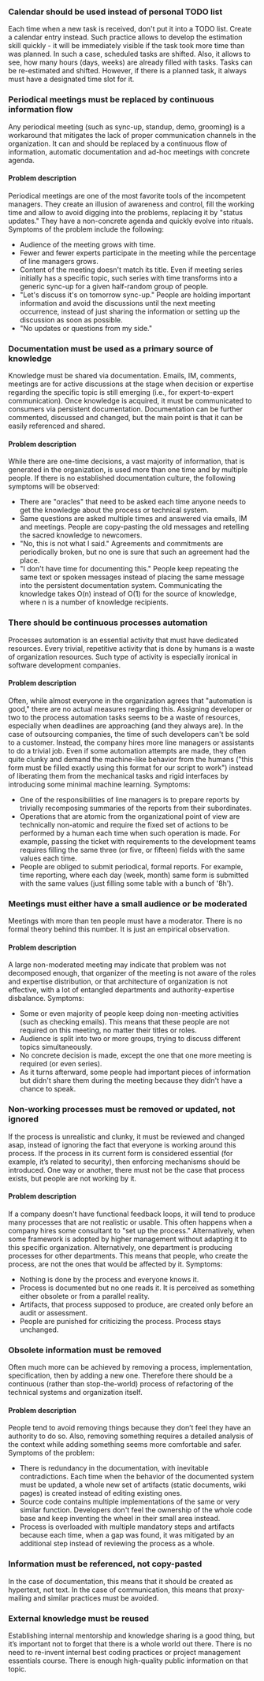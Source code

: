 ### Calendar should be used instead of personal TODO list
Each time when a new task is received, don't put it into a TODO list. Create a calendar entry instead. Such practice allows to develop the estimation skill quickly - it will be immediately visible if the task took more time than was planned. In such a case, scheduled tasks are shifted. Also, it allows to see, how many hours (days, weeks) are already filled with tasks. Tasks can be re-estimated and shifted. However, if there is a planned task, it always must have a designated time slot for it.

### Periodical meetings must be replaced by continuous information flow
Any periodical meeting (such as sync-up, standup, demo, grooming) is a workaround that mitigates the lack of proper communication channels in the organization. It can and should be replaced by a continuous flow of information, automatic documentation and ad-hoc meetings with concrete agenda.
#### Problem description
Periodical meetings are one of the most favorite tools of the incompetent managers. They create an illusion of awareness and control, fill the working time and allow to avoid digging into the problems, replacing it by "status updates." They have a non-concrete agenda and quickly evolve into rituals. Symptoms of the problem include the following:
* Audience of the meeting grows with time.
* Fewer and fewer experts participate in the meeting while the percentage of line managers grows.
* Content of the meeting doesn't match its title. Even if meeting series initially has a specific topic, such series with time transforms into a generic sync-up for a given half-random group of people.
* "Let's discuss it's on tomorrow sync-up." People are holding important information and avoid the discussions until the next meeting occurrence, instead of just sharing the information or setting up the discussion as soon as possible.
* "No updates or questions from my side." 

### Documentation must be used as a primary source of knowledge
Knowledge must be shared via documentation. Emails, IM, comments, meetings are for active discussions at the stage when decision or expertise regarding the specific topic is still emerging (i.e., for expert-to-expert communication). Once knowledge is acquired, it must be communicated to consumers via persistent documentation. Documentation can be further commented, discussed and changed, but the main point is that it can be easily referenced and shared.
#### Problem description
While there are one-time decisions, a vast majority of information, that is generated in the organization, is used more than one time and by multiple people. If there is no established documentation culture, the following symptoms will be observed:
* There are "oracles" that need to be asked each time anyone needs to get the knowledge about the process or technical system.
* Same questions are asked multiple times and answered via emails, IM and meetings. People are copy-pasting the old messages and retelling the sacred knowledge to newcomers.
* "No, this is not what I said." Agreements and commitments are periodically broken, but no one is sure that such an agreement had the place.
* "I don't have time for documenting this." People keep repeating the same text or spoken messages instead of placing the same message into the persistent documentation system. Communicating the knowledge takes O(n) instead of O(1) for the source of knowledge, where n is a number of knowledge recipients.

### There should be continuous processes automation
Processes automation is an essential activity that must have dedicated resources. Every trivial, repetitive activity that is done by humans is a waste of organization resources. Such type of activity is especially ironical in software development companies.
#### Problem description
Often, while almost everyone in the organization agrees that "automation is good," there are no actual measures regarding this. Assigning developer or two to the process automation tasks seems to be a waste of resources, especially when deadlines are approaching (and they always are). In the case of outsourcing companies, the time of such developers can't be sold to a customer. Instead, the company hires more line managers or assistants to do a trivial job. Even if some automation attempts are made, they often quite clunky and demand the machine-like behavior from the humans ("this form must be filled exactly using this format for our script to work") instead of liberating them from the mechanical tasks and rigid interfaces by introducing some minimal machine learning. Symptoms:
* One of the responsibilities of line managers is to prepare reports by trivially recomposing summaries of the reports from their subordinates.
* Operations that are atomic from the organizational point of view are technically non-atomic and require the fixed set of actions to be performed by a human each time when such operation is made. For example, passing the ticket with requirements to the development teams requires filling the same three (or five, or fifteen) fields with the same values each time.
* People are obliged to submit periodical, formal reports. For example, time reporting, where each day (week, month) same form is submitted with the same values (just filling some table with a bunch of '8h').

### Meetings must either have a small audience or be moderated
Meetings with more than ten people must have a moderator. There is no formal theory behind this number. It is just an empirical observation.
#### Problem description
A large non-moderated meeting may indicate that problem was not decomposed enough, that organizer of the meeting is not aware of the roles and expertise distribution, or that architecture of organization is not effective, with a lot of entangled departments and authority-expertise disbalance. Symptoms:
* Some or even majority of people keep doing non-meeting activities (such as checking emails). This means that these people are not required on this meeting, no matter their titles or roles.
* Audience is split into two or more groups, trying to discuss different topics simultaneously.
* No concrete decision is made, except the one that one more meeting is required (or even series).
* As it turns afterward, some people had important pieces of information but didn't share them during the meeting because they didn't have a chance to speak.

### Non-working processes must be removed or updated, not ignored
If the process is unrealistic and clunky, it must be reviewed and changed asap, instead of ignoring the fact that everyone is working around this process. If the process in its current form is considered essential (for example, it’s related to security), then enforcing mechanisms should be introduced. One way or another, there must not be the case that process exists, but people are not working by it.
#### Problem description
If a company doesn't have functional feedback loops, it will tend to produce many processes that are not realistic or usable. This often happens when a company hires some consultant to "set up the process." Alternatively, when some framework is adopted by higher management without adapting it to this specific organization. Alternatively, one department is producing processes for other departments. This means that people, who create the process, are not the ones that would be affected by it. Symptoms:
* Nothing is done by the process and everyone knows it. 
* Process is documented but no one reads it. It is perceived as something either obsolete or from a parallel reality.
* Artifacts, that process supposed to produce, are created only before an audit or assessment.
* People are punished for criticizing the process. Process stays unchanged.

### Obsolete information must be removed
Often much more can be achieved by removing a process, implementation, specification, then by adding a new one. Therefore there should be a continuous (rather than stop-the-world) process of refactoring of the technical systems and organization itself.
#### Problem description
People tend to avoid removing things because they don’t feel they have an authority to do so. Also, removing something requires a detailed analysis of the context while adding something seems more comfortable and safer. Symptoms of the problem:
* There is redundancy in the documentation, with inevitable contradictions. Each time when the behavior of the documented system must be updated, a whole new set of artifacts (static documents, wiki pages) is created instead of editing existing ones.
* Source code contains multiple implementations of the same or very similar function. Developers don't feel the ownership of the whole code base and keep inventing the wheel in their small area instead. 
* Process is overloaded with multiple mandatory steps and artifacts because each time, when a gap was found, it was mitigated by an additional step instead of reviewing the process as a whole.

### Information must be referenced, not copy-pasted
In the case of documentation, this means that it should be created as hypertext, not text. In the case of communication, this means that proxy-mailing and similar practices must be avoided. 

### External knowledge must be reused
Establishing internal mentorship and knowledge sharing is a good thing, but it’s important not to forget that there is a whole world out there. There is no need to re-invent internal best coding practices or project management essentials course. There is enough high-quality public information on that topic. 
